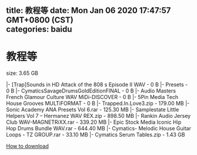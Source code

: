 
title: 教程等
date: Mon Jan 06 2020 17:47:57 GMT+0800 (CST)    
categories: baidu
---

# 教程等
size: 3.65 GB
 
 
|- [Trap]Sounds in HD Attack of the 808 s Episode II WAV - 0 B
|- Presets - 0 B
|- CymaticsSavageDrumsGoldEditionFINAL - 0 B
|- Audio Masters French Glamour Culture WAV MiDi-DISCOVER - 0 B
|- 5Pin Media Tech House Grooves MULTiFORMAT - 0 B
|- Trapped.In.Love3.zip - 179.00 MB
|- Sonic Academy ANA Presets Vol 6.rar - 125.30 MB
|- Samplestate Little Helpers Vol 7 – Hermanez WAV REX.zip - 898.50 MB
|- Rankin Audio Jersey Club WAV-MAGNETRiXX.rar - 339.20 MB
|- Epic Stock Media Iconic Hip Hop Drums Bundle WAV.rar - 644.40 MB
|- Cymatics- Melodic House Guitar Loops - TZ GROUP.rar - 33.10 MB
|- Cymatics Serum Tables.zip - 1.43 GB

[How to download](https://bpcam.bemobtrk.com/go/2ceec3aa-1ca2-46d6-b9ff-aaa5c184517c?jno=5267)